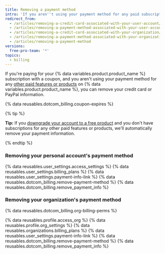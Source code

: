 ```yaml
---
title: Removing a payment method
intro: 'If you aren''t using your payment method for any paid subscriptions on {% data variables.product.prodname_dotcom %}, you can remove the payment method so it''s no longer stored in your account.'
redirect_from:
  - /articles/removing-a-credit-card-associated-with-your-user-account/
  - /articles/removing-a-payment-method-associated-with-your-user-account/
  - /articles/removing-a-credit-card-associated-with-your-organization/
  - /articles/removing-a-payment-method-associated-with-your-organization/
  - /articles/removing-a-payment-method
versions:
  free-pro-team: '*'
topics:
  - billing
---
```


If you're paying for your {% data variables.product.product_name %} subscription with a coupon, and you aren't using your payment method for any [other paid features or products](/articles/about-billing-on-github) on {% data variables.product.product_name %}, you can remove your credit card or PayPal information.

{% data reusables.dotcom_billing.coupon-expires %}

{% tip %}

**Tip:** If you [downgrade your account to a free product](/articles/downgrading-your-github-subscription) and you don't have subscriptions for any other paid features or products, we'll automatically remove your payment information.

{% endtip %}

### Removing your personal account's payment method

{% data reusables.user_settings.access_settings %}
{% data reusables.user_settings.billing_plans %}
{% data reusables.user_settings.payment-info-link %}
{% data reusables.dotcom_billing.remove-payment-method %}
{% data reusables.dotcom_billing.remove_payment_info %}

### Removing your organization's payment method

{% data reusables.dotcom_billing.org-billing-perms %}

{% data reusables.profile.access_org %}
{% data reusables.profile.org_settings %}
{% data reusables.organizations.billing_plans %}
{% data reusables.user_settings.payment-info-link %}
{% data reusables.dotcom_billing.remove-payment-method %}
{% data reusables.dotcom_billing.remove_payment_info %}
